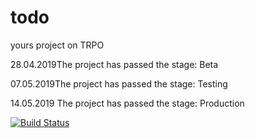 # todo
yours project on TRPO

28.04.2019The project has passed the stage: Beta

07.05.2019The project has passed the stage: Testing

14.05.2019 The project has passed the stage: Production


[![Build Status](https://travis-ci.org/DmitryKis/todo.svg?branch=master)](https://travis-ci.org/DmitryKis/todo)
